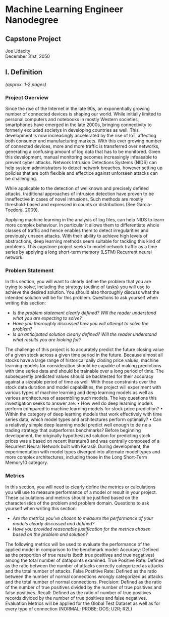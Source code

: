 # Machine Learning Engineer Nanodegree
## Capstone Project
Joe Udacity  
December 31st, 2050

## I. Definition
_(approx. 1-2 pages)_

### Project Overview

Since the rise of the Internet in the late 90s, an exponentially growing number of connected devices is shaping our world. While initially limited to personal computers and notebooks in mostly Western societies, smartphones have emerged in the late 2000s, bringing connectivity to formerly excluded societys in developing countries as well. This development is now increasingly accelerated by the rise of IoT, affecting both consumer and manufacturing markets.
With this ever growing number of connected devices, more and more traffic is transferred over networks, generating a confusing amount of log data that has to be monitored. Given this development, manual monitoring becomes increasingly infeasable to prevent cyber attacks. Network Intrusion Detections Systems (NIDS) can help system administrators to detect network breaches, however setting up policies that are both flexible and effectice against unforseen attacks can be challenging.

While applicable to the detection of wellknown and precisely defined attacks, traditional approaches of intrusion detection have proven to be inneffective in cases of novel intrusions. Such methods are mostly threshold-based and expressed in counts or distributions (See Garcia-Toedora, 2009).

Applying machine learning in the analysis of log files, can help NIDS to learn more complex behaviour. In particular it allows them to differentiate whole classes of traffic and hence enables them to detect irregularities and previously unseen attacks.
With their ability to achieve high levels of abstractions, deep learning methods seem suitable for tackling this kind of problems.
This capstone project seeks to model network traffic as a time series by applying a long short-term memory (LSTM) Recurrent neural network.



### Problem Statement
In this section, you will want to clearly define the problem that you are trying to solve, including the strategy (outline of tasks) you will use to achieve the desired solution. You should also thoroughly discuss what the intended solution will be for this problem. Questions to ask yourself when writing this section:
- _Is the problem statement clearly defined? Will the reader understand what you are expecting to solve?_
- _Have you thoroughly discussed how you will attempt to solve the problem?_
- _Is an anticipated solution clearly defined? Will the reader understand what results you are looking for?_


The challenge of this project is to accurately predict the future closing value of a given stock across a given time period in the future. Because almost all stocks have a large range of historical daily closing price values, machine learning models for consideration should be capable of making predictions with time series data and should be trainable over
a long period of time. The subsequently predicted values should be backtested for their accuracy against a sizeable period of time as well. With those constraints over the stock data duration and model capabilities, the project will experiment with various types of machine learning and deep learning models as well as various architectures of assembling such models.
The key questions this investigation seeks to answer are:
• How well do deep learning models perform compared to machine learning models for stock price prediction?
• Within the category of deep learning models that work effectively with time series data, which model types and
architectures perform optimally?
• Can a relatively simple deep learning model predict well enough to de ne a trading strategy that outperforms
benchmarks?
Before beginning development, the originally hypothesized solution for predicting stock prices was a based on recent literature8 and was centrally composed of a Recurrent Neural Network built with Keras9. During development, the experimentation with model types diverged into alternate model types and more complex architectures, including those in the Long Short-Term Memory10 category.







### Metrics
In this section, you will need to clearly define the metrics or calculations you will use to measure performance of a model or result in your project. These calculations and metrics should be justified based on the characteristics of the problem and problem domain. Questions to ask yourself when writing this section:
- _Are the metrics you’ve chosen to measure the performance of your models clearly discussed and defined?_
- _Have you provided reasonable justification for the metrics chosen based on the problem and solution?_




The following metrics will be used to evaluate the performance of the applied model in comparison to the benchmark model:
Accuracy: Defined as the proportion of true results (both true positives and true negatives) among the total number of datapoints examined.
True Positive Rate: Defined as the ratio between the number of attacks correctly categorized as attacks and the total number of attacks.
False Postitive Rate: Defined as the ratio between the number of normal connections wrongly categorized as attacks and the total number of normal connections.
Precision: Defined as the ratio of the number of true positives divided by the number of true positives and false positives.
Recall: Defined as the ratio of number of true positives records divided by the number of true positives and false negatives.
Evaluation Metrics will be applied for the Global Test Dataset as well as for every type of connection (NORMAL; PROBE; DOS; U2R; R2L)